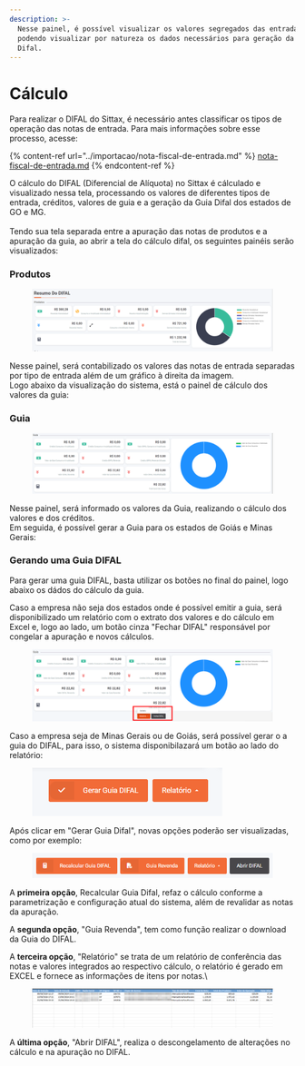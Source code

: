 ```yaml
---
description: >-
  Nesse painel, é possível visualizar os valores segregados das entradas,
  podendo visualizar por natureza os dados necessários para geração da Guia
  Difal.
---
```


# Cálculo

Para realizar o DIFAL do Sittax, é necessário antes classificar os tipos de operação das notas de entrada. Para mais informações sobre esse processo, acesse:

{% content-ref url="../importacao/nota-fiscal-de-entrada.md" %}
[nota-fiscal-de-entrada.md](../importacao/nota-fiscal-de-entrada.md)
{% endcontent-ref %}

O cálculo do DIFAL (Diferencial de Alíquota) no Sittax é cálculado e visualizado nessa tela, processando os valores de diferentes tipos de entrada, créditos, valores de guia e a geração da Guia Difal dos estados de GO e MG.\
\
Tendo sua tela separada entre a apuração das notas de produtos e a apuração da guia, ao abrir a tela do cálculo difal, os seguintes painéis serão visualizados:

### Produtos

<figure><img src="../../.gitbook/assets/image (27).png" alt=""><figcaption></figcaption></figure>

Nesse painel, será contabilizado os valores das notas de entrada separadas por tipo de entrada além de um gráfico à direita da imagem.\
Logo abaixo da visualização do sistema, está o painel de cálculo dos valores da guia:

### Guia

<figure><img src="../../.gitbook/assets/image (167).png" alt=""><figcaption></figcaption></figure>

Nesse painel, será informado os valores da Guia, realizando o cálculo dos valores e dos créditos.\
Em seguida, é possível gerar a Guia para os estados de Goiás e Minas Gerais:

### Gerando uma Guia DIFAL

Para gerar uma guia DIFAL, basta utilizar os botões no final do painel, logo abaixo os dádos do cálculo da guia.

Caso a empresa não seja dos estados onde é possível emitir a guia, será disponibilizado um relatório com o extrato dos valores e do cálculo em Excel e, logo ao lado, um botão cinza "Fechar DIFAL" responsável por congelar a apuração e novos cálculos.

<figure><img src="../../.gitbook/assets/image (168).png" alt=""><figcaption></figcaption></figure>

Caso a empresa seja de Minas Gerais ou de Goiás, será possível gerar o a guia do DIFAL, para isso, o sistema disponibilazará um botão ao lado do relatório:&#x20;

<figure><img src="../../.gitbook/assets/image (169).png" alt=""><figcaption></figcaption></figure>

Após clicar em "Gerar Guia Difal", novas opções poderão ser visualizadas, como por exemplo:

<figure><img src="../../.gitbook/assets/image (170).png" alt=""><figcaption></figcaption></figure>

A **primeira opção**, Recalcular Guia Difal, refaz o cálculo conforme a parametrização e configuração atual do sistema, além de revalidar as notas da apuração.

A **segunda opção**, "Guia Revenda", tem como função realizar o download da Guia do DIFAL.

A **terceira opção**, "Relatório" se trata de um relatório de conferência das notas e valores integrados ao respectivo cálculo, o relatório é gerado em EXCEL e fornece as informações de itens por notas.\


<figure><img src="../../.gitbook/assets/image (20).png" alt=""><figcaption></figcaption></figure>

A **última opção**, "Abrir DIFAL", realiza o descongelamento de alterações no cálculo e na apuração no DIFAL.

